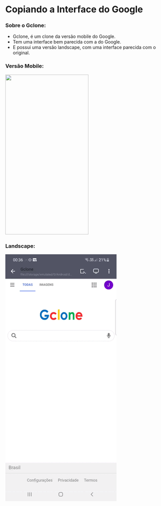 # Copiando a Interface do Google

### Sobre o Gclone:

* Gclone, é um clone da versão mobile do Google.
* Tem uma interface bem parecida com a do Google.
* E possui uma versão landscape, com uma interface parecida com o original.

### Versão Mobile:

<img src="Gclone/imagens/mobile.gif" height="500px" width="260px" />

### Landscape:

<img src="Gclone/imagens/landscape.gif" />

